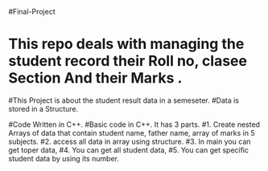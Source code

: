 
#Final-Project
# This repo deals with managing the student record their Roll no, clasee Section And their Marks .
#This Project is about the student result data in a semeseter.
#Data is stored in a Structure.

#Code Written in C++. 
#Basic code in C++. It has 3 parts. 
#1. Create nested Arrays of data that contain student name, father name, array of marks in 5 subjects.
#2. access all data in array using structure. 
#3. In main you can get toper data,
#4. You can get all student data,
#5. You can get specific student data by using its number.

